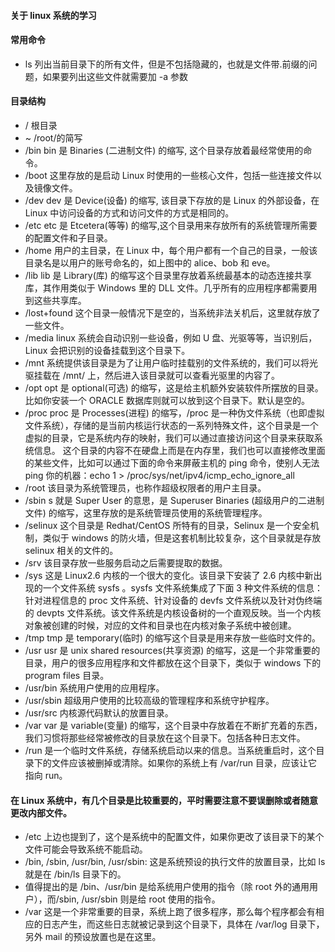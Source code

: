 #### 关于 linux 系统的学习

#### 常用命令

- ls 列出当前目录下的所有文件，但是不包括隐藏的，也就是文件带.前缀的问题，如果要列出这些文件就需要加 -a 参数

#### 目录结构

- / 根目录
- ~ /root/的简写
- /bin bin 是 Binaries (二进制文件) 的缩写, 这个目录存放着最经常使用的命令。
- /boot 这里存放的是启动 Linux 时使用的一些核心文件，包括一些连接文件以及镜像文件。
- /dev dev 是 Device(设备) 的缩写, 该目录下存放的是 Linux 的外部设备，在 Linux 中访问设备的方式和访问文件的方式是相同的。
- /etc etc 是 Etcetera(等等) 的缩写,这个目录用来存放所有的系统管理所需要的配置文件和子目录。
- /home 用户的主目录，在 Linux 中，每个用户都有一个自己的目录，一般该目录名是以用户的账号命名的，如上图中的 alice、bob 和 eve。
- /lib lib 是 Library(库) 的缩写这个目录里存放着系统最基本的动态连接共享库，其作用类似于 Windows 里的 DLL 文件。几乎所有的应用程序都需要用到这些共享库。
- /lost+found 这个目录一般情况下是空的，当系统非法关机后，这里就存放了一些文件。
- /media linux 系统会自动识别一些设备，例如 U 盘、光驱等等，当识别后，Linux 会把识别的设备挂载到这个目录下。
- /mnt 系统提供该目录是为了让用户临时挂载别的文件系统的，我们可以将光驱挂载在 /mnt/ 上，然后进入该目录就可以查看光驱里的内容了。
- /opt opt 是 optional(可选) 的缩写，这是给主机额外安装软件所摆放的目录。比如你安装一个 ORACLE 数据库则就可以放到这个目录下。默认是空的。
- /proc proc 是 Processes(进程) 的缩写，/proc 是一种伪文件系统（也即虚拟文件系统），存储的是当前内核运行状态的一系列特殊文件，这个目录是一个虚拟的目录，它是系统内存的映射，我们可以通过直接访问这个目录来获取系统信息。
  这个目录的内容不在硬盘上而是在内存里，我们也可以直接修改里面的某些文件，比如可以通过下面的命令来屏蔽主机的 ping 命令，使别人无法 ping 你的机器：echo 1 > /proc/sys/net/ipv4/icmp_echo_ignore_all
- /root 该目录为系统管理员，也称作超级权限者的用户主目录。
- /sbin s 就是 Super User 的意思，是 Superuser Binaries (超级用户的二进制文件) 的缩写，这里存放的是系统管理员使用的系统管理程序。
- /selinux 这个目录是 Redhat/CentOS 所特有的目录，Selinux 是一个安全机制，类似于 windows 的防火墙，但是这套机制比较复杂，这个目录就是存放 selinux 相关的文件的。
- /srv 该目录存放一些服务启动之后需要提取的数据。
- /sys 这是 Linux2.6 内核的一个很大的变化。该目录下安装了 2.6 内核中新出现的一个文件系统 sysfs 。sysfs 文件系统集成了下面 3 种文件系统的信息：针对进程信息的 proc 文件系统、针对设备的 devfs 文件系统以及针对伪终端的 devpts 文件系统。该文件系统是内核设备树的一个直观反映。当一个内核对象被创建的时候，对应的文件和目录也在内核对象子系统中被创建。
- /tmp tmp 是 temporary(临时) 的缩写这个目录是用来存放一些临时文件的。
- /usr usr 是 unix shared resources(共享资源) 的缩写，这是一个非常重要的目录，用户的很多应用程序和文件都放在这个目录下，类似于 windows 下的 program files 目录。
- /usr/bin 系统用户使用的应用程序。
- /usr/sbin 超级用户使用的比较高级的管理程序和系统守护程序。
- /usr/src 内核源代码默认的放置目录。
- /var var 是 variable(变量) 的缩写，这个目录中存放着在不断扩充着的东西，我们习惯将那些经常被修改的目录放在这个目录下。包括各种日志文件。
- /run 是一个临时文件系统，存储系统启动以来的信息。当系统重启时，这个目录下的文件应该被删掉或清除。如果你的系统上有 /var/run 目录，应该让它指向 run。

#### 在 Linux 系统中，有几个目录是比较重要的，平时需要注意不要误删除或者随意更改内部文件。

- /etc 上边也提到了，这个是系统中的配置文件，如果你更改了该目录下的某个文件可能会导致系统不能启动。
- /bin, /sbin, /usr/bin, /usr/sbin: 这是系统预设的执行文件的放置目录，比如 ls 就是在 /bin/ls 目录下的。
- 值得提出的是 /bin、/usr/bin 是给系统用户使用的指令（除 root 外的通用用户），而/sbin, /usr/sbin 则是给 root 使用的指令。
- /var 这是一个非常重要的目录，系统上跑了很多程序，那么每个程序都会有相应的日志产生，而这些日志就被记录到这个目录下，具体在 /var/log 目录下，另外 mail 的预设放置也是在这里。
